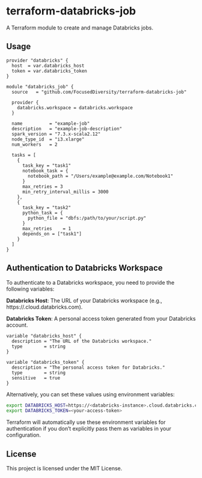 # terraform-databricks-job

A Terraform module to create and manage Databricks jobs.

## Usage

```hcl
provider "databricks" {
  host  = var.databricks_host
  token = var.databricks_token
}

module "databricks_job" {
  source   = "github.com/FocusedDiversity/terraform-databricks-job"
  
  provider {
    databricks.workspace = databricks.workspace
  }

  name          = "example-job"
  description   = "example-job-description"
  spark_version = "7.3.x-scala2.12"
  node_type_id  = "i3.xlarge"
  num_workers   = 2

  tasks = [
    {
      task_key = "task1"
      notebook_task = {
        notebook_path = "/Users/example@example.com/Notebook1"
      }
      max_retries = 3
      min_retry_interval_millis = 3000
    },
    {
      task_key = "task2"
      python_task = {
        python_file = "dbfs:/path/to/your/script.py"
      }
      max_retries    = 1
      depends_on = ["task1"]
    }
  ]
}
```

## Authentication to Databricks Workspace
To authenticate to a Databricks workspace, you need to provide the following variables:

**Databricks Host**: The URL of your Databricks workspace (e.g., https://<databricks-instance>.cloud.databricks.com).

**Databricks Token**: A personal access token generated from your Databricks account.

```hcl
variable "databricks_host" {
  description = "The URL of the Databricks workspace."
  type        = string
}

variable "databricks_token" {
  description = "The personal access token for Databricks."
  type        = string
  sensitive   = true
}
```

Alternatively, you can set these values using environment variables:

```sh
export DATABRICKS_HOST=https://<databricks-instance>.cloud.databricks.com
export DATABRICKS_TOKEN=<your-access-token>
```
Terraform will automatically use these environment variables for authentication if you don’t explicitly pass them as variables in your configuration.

## License
This project is licensed under the MIT License.